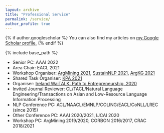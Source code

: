 ```yaml
---
layout: archive
title: "Professional Service"
permalink: /service/
author_profile: true
---
```


{% if author.googlescholar %}
  You can also find my articles on <u><a href="{{author.googlescholar}}">my Google Scholar profile</a>.</u>
{% endif %}

{% include base_path %}

- Senior PC: AAAI 2022  
- Area Chair: EACL 2021  
- Workshop Organiser: [ArgMining 2021](https://2021.argmining.org/), [SustainNLP 2021](https://sites.google.com/view/sustainlp2021/home), [ArgKG 2021](https://argkg21.argmining.org/)  
- Shared Task Organiser: [KPA 2021](https://github.com/ibm/KPA_2021_shared_task)  
- Organiser: [Ireland WaiTALK: Path to Entrepreneurship, 2020](https://medium.com/womeninai/becoming-founders-and-ceos-path-to-entrepreneurship-waitalk-693f6e5671de)
- Invited Journal Reviewer: CL/TACL/Natural Language Engineering/Transactions on Asian and Low-Resource Language Information Processing  
- NLP Conference PC: ACL/NAACL/EMNLP/COLING/EACL/CoNLL/LREC (since 2015)  
- Other Conference PC: AAAI 2020/2021, IJCAI 2020  
- Workshop PC: ArgMining 2019/2020, CORBON 2016/2017, CRAC 2018/2021

